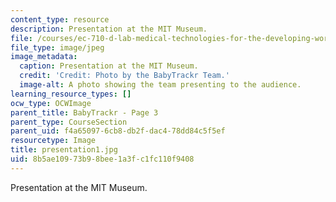 ```yaml
---
content_type: resource
description: Presentation at the MIT Museum.
file: /courses/ec-710-d-lab-medical-technologies-for-the-developing-world-spring-2010/8b5ae10973b98bee1a3fc1fc110f9408_presentation1.jpg
file_type: image/jpeg
image_metadata:
  caption: Presentation at the MIT Museum.
  credit: 'Credit: Photo by the BabyTrackr Team.'
  image-alt: A photo showing the team presenting to the audience.
learning_resource_types: []
ocw_type: OCWImage
parent_title: BabyTrackr - Page 3
parent_type: CourseSection
parent_uid: f4a65097-6cb8-db2f-dac4-78dd84c5f5ef
resourcetype: Image
title: presentation1.jpg
uid: 8b5ae109-73b9-8bee-1a3f-c1fc110f9408
---
```

Presentation at the MIT Museum.

